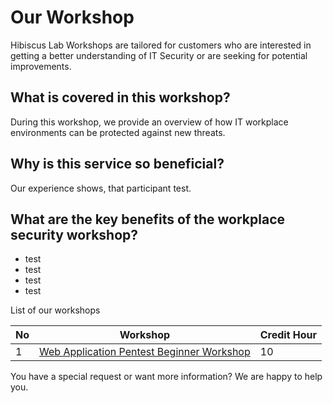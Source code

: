 # Our Workshop

Hibiscus Lab Workshops are tailored for customers who are interested in getting a better understanding of IT Security or are seeking for potential improvements.

## What is covered in this workshop?
During this workshop, we provide an overview of how IT workplace environments can be protected against new threats.

## Why is this service so beneficial?
Our experience shows, that participant test.

## What are the key benefits of the workplace security workshop?
- test
- test
- test
- test

List of our workshops

| No | Workshop | Credit Hour |
|--|--|--|
| 1 | [Web Application Pentest Beginner Workshop](https://github.com/g3nj1z/web-pentest-beginner-workshop) | 10 |

You have a special request or want more information? We are happy to help you.
